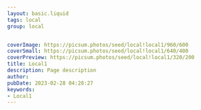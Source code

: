 ```yaml
---
layout: basic.liquid
tags: local
group: local


coverImage: https://picsum.photos/seed/local!local1/960/600
coverSmall: https://picsum.photos/seed/local!local1/640/400
coverPreview: https://picsum.photos/seed/local!local1/320/200
title: Local1
description: Page description
author:
pubDate: 2023-02-28 04:28:27
keywords:
- Local1
---
```

